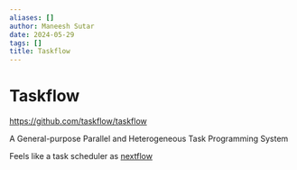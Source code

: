 ```yaml
---
aliases: []
author: Maneesh Sutar
date: 2024-05-29
tags: []
title: Taskflow
---
```


# Taskflow

<https://github.com/taskflow/taskflow>

A General-purpose Parallel and Heterogeneous Task Programming System

Feels like a task scheduler as [nextflow](nextflow.md)
